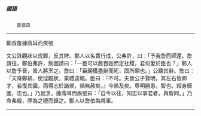 

##### 國語
　　`晉語四`

* * *

鄭叔詹據鼎耳而疾號

文公誅觀狀以伐鄭，反其陴。鄭人以名寶行成，公弗許，曰：「予我詹而師還。詹請往，鄭伯弗許，詹固請曰：「一臣可以赦百姓而定社稷，君何愛於臣也？」鄭人以詹予晉，晉人將烹之。詹曰：「臣願獲盡辭而死，固所願也。」公聽其辭。詹曰：「天降鄭禍，使淫觀狀，棄禮違親。臣曰：『不可。夫晉公子賢明，其左右皆卿才，若復其國，而得志於諸侯，禍無赦矣。』今禍及矣。尊明勝患，智也。殺身贖國，忠也。」乃就烹，據鼎耳而疾號曰：「自今以往，知忠以事君者，與詹同。」乃命弗殺，厚為之禮而歸之。鄭人以詹伯為將軍。

* * *

